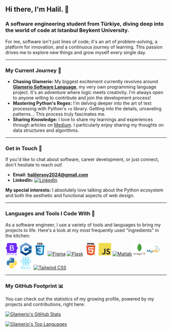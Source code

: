 ## Hi there, I'm Halil. 🚀

### A software engineering student from Türkiye, diving deep into the world of code at Istanbul Beykent University.

For me, software isn't just lines of code; it's an art of problem-solving, a platform for innovation, and a continuous journey of learning. This passion drives me to explore new things and grow myself every single day.

---

### My Current Journey 🧭

* **Chasing Glamerio:** My biggest excitement currently revolves around **[Glamerio Software Language](https://github.com/Glamerio/Glamerio-Language)**, my very own programming language project. It's an adventure where logic meets creativity. I'm always open to anyone willing to contribute and join the development process!
* **Mastering Python's Regex:** I'm delving deeper into the art of text processing with Python's `re` library. Getting into the details, unraveling patterns... This process truly fascinates me.
* **Sharing Knowledge:** I love to share my learnings and experiences through articles on [Medium](https://medium.com/@halilersoy2024). I particularly enjoy sharing my thoughts on data structures and algorithms.

---

### Get in Touch 🤝

If you'd like to chat about software, career development, or just connect, don't hesitate to reach out!

* **Email:** **halilersoy2024@gmail.com**
* **LinkedIn:** [![LinkedIn](https://img.shields.io/badge/LinkedIn-0077B5?style=for-the-badge&logo=linkedin&logoColor=white)](https://www.linkedin.com/in/halil-ersoy-2a3b372a4/)

**My special interests:** I absolutely love talking about the Python ecosystem and both the aesthetic and functional aspects of web design.

---

### Languages and Tools I Code With 🧰

As a software engineer, I use a variety of tools and languages to bring my projects to life. Here's a look at my most frequently used "ingredients" in the kitchen:

<p align="left">
    <a href="https://getbootstrap.com" target="_blank" rel="noreferrer"><img src="https://raw.githubusercontent.com/devicons/devicon/master/icons/bootstrap/bootstrap-plain-wordmark.svg" alt="Bootstrap" width="40" height="40"/></a>
    <a href="https://www.w3schools.com/cpp/" target="_blank" rel="noreferrer"><img src="https://raw.githubusercontent.com/devicons/devicon/master/icons/cplusplus/cplusplus-original.svg" alt="C++" width="40" height="40"/></a>
    <a href="https://www.w3schools.com/css/" target="_blank" rel="noreferrer"><img src="https://raw.githubusercontent.com/devicons/devicon/master/icons/css3/css3-original-wordmark.svg" alt="CSS3" width="40" height="40"/></a>
    <a href="https://www.figma.com/" target="_blank" rel="noreferrer"><img src="https://www.vectorlogo.zone/logos/figma/figma-icon.svg" alt="Figma" width="40" height="40"/></a>
    <a href="https://flask.palletsprojects.com/" target="_blank" rel="noreferrer"><img src="https://www.vectorlogo.zone/logos/pocoo_flask/pocoo_flask-icon.svg" alt="Flask" width="40" height="40"/></a>
    <a href="https://www.w3.org/html/" target="_blank" rel="noreferrer"><img src="https://raw.githubusercontent.com/devicons/devicon/master/icons/html5/html5-original-wordmark.svg" alt="HTML5" width="40" height="40"/></a>
    <a href="https://developer.mozilla.org/en-US/docs/Web/JavaScript" target="_blank" rel="noreferrer"><img src="https://raw.githubusercontent.com/devicons/devicon/master/icons/javascript/javascript-original.svg" alt="JavaScript" width="40" height="40"/></a>
    <a href="https://www.mathworks.com/" target="_blank" rel="noreferrer"><img src="https://upload.wikimedia.org/wikipedia/commons/2/21/Matlab_Logo.png" alt="Matlab" width="40" height="40"/></a>
    <a href="https://www.mongodb.com/" target="_blank" rel="noreferrer"><img src="https://raw.githubusercontent.com/devicons/devicon/master/icons/mongodb/mongodb-original-wordmark.svg" alt="MongoDB" width="40" height="40"/></a>
    <a href="https://www.mysql.com/" target="_blank" rel="noreferrer"><img src="https://raw.githubusercontent.com/devicons/devicon/master/icons/mysql/mysql-original-wordmark.svg" alt="MySQL" width="40" height="40"/></a>
    <a href="https://www.python.org" target="_blank" rel="noreferrer"><img src="https://raw.githubusercontent.com/devicons/devicon/master/icons/python/python-original.svg" alt="Python" width="40" height="40"/></a>
    <a href="https://reactjs.org/" target="_blank" rel="noreferrer"><img src="https://raw.githubusercontent.com/devicons/devicon/master/icons/react/react-original-wordmark.svg" alt="React" width="40" height="40"/></a>
    <a href="https://tailwindcss.com/" target="_blank" rel="noreferrer"><img src="https://www.vectorlogo.zone/logos/tailwindcss/tailwindcss-icon.svg" alt="Tailwind CSS" width="40" height="40"/></a>
</p>

---

### My GitHub Footprint 📊

You can check out the statistics of my growing profile, powered by my projects and contributions, right here:

[![Glamerio's GitHub Stats](https://github-readme-stats.vercel.app/api?username=Glamerio&show_icons=true&theme=dracula&count_private=true)](https://github.com/anuraghazra/github-readme-stats)

[![Glamerio's Top Languages](https://github-readme-stats.vercel.app/api/top-langs/?username=Glamerio&layout=compact&theme=dracula)](https://github.com/anuraghazra/github-readme-stats)
